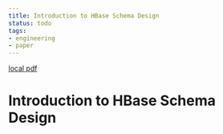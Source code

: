 ```yaml
---
title: Introduction to HBase Schema Design
status: todo
tags:
- engineering
- paper
---
```


[local pdf](../../../pdfs/Introduction%20to%20HBase%20Schema%20Design.pdf)

# Introduction to HBase Schema Design
